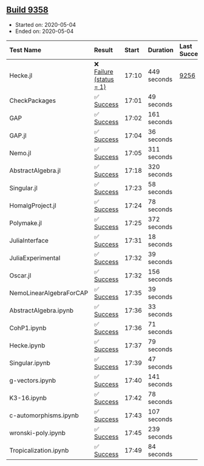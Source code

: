 ## [Build 9358](https://oscarci.mathematik.uni-kl.de/job/oscar/9358/)

* Started on: 2020-05-04
* Ended on: 2020-05-04

| Test Name    | Result | Start | Duration | Last Success | First Failure |
|:-------------|:-------|:------|:---------|:-------------|:--------------|
| Hecke.jl | ❌ [Failure (status = 1)](https://oscarci.mathematik.uni-kl.de/job/oscar/9358/artifact/logs/build-9358/Hecke.jl.log) | 17:10 | 449 seconds | [9256](https://oscarci.mathematik.uni-kl.de/job/oscar/9256/) | [9257](https://oscarci.mathematik.uni-kl.de/job/oscar/9257/) |
| CheckPackages | ✅ [Success](https://oscarci.mathematik.uni-kl.de/job/oscar/9358/artifact/logs/build-9358/CheckPackages.log) | 17:01 | 49 seconds |  |  |
| GAP | ✅ [Success](https://oscarci.mathematik.uni-kl.de/job/oscar/9358/artifact/logs/build-9358/GAP.log) | 17:02 | 161 seconds |  |  |
| GAP.jl | ✅ [Success](https://oscarci.mathematik.uni-kl.de/job/oscar/9358/artifact/logs/build-9358/GAP.jl.log) | 17:04 | 36 seconds |  |  |
| Nemo.jl | ✅ [Success](https://oscarci.mathematik.uni-kl.de/job/oscar/9358/artifact/logs/build-9358/Nemo.jl.log) | 17:05 | 311 seconds |  |  |
| AbstractAlgebra.jl | ✅ [Success](https://oscarci.mathematik.uni-kl.de/job/oscar/9358/artifact/logs/build-9358/AbstractAlgebra.jl.log) | 17:18 | 320 seconds |  |  |
| Singular.jl | ✅ [Success](https://oscarci.mathematik.uni-kl.de/job/oscar/9358/artifact/logs/build-9358/Singular.jl.log) | 17:23 | 58 seconds |  |  |
| HomalgProject.jl | ✅ [Success](https://oscarci.mathematik.uni-kl.de/job/oscar/9358/artifact/logs/build-9358/HomalgProject.jl.log) | 17:24 | 78 seconds |  |  |
| Polymake.jl | ✅ [Success](https://oscarci.mathematik.uni-kl.de/job/oscar/9358/artifact/logs/build-9358/Polymake.jl.log) | 17:25 | 372 seconds |  |  |
| JuliaInterface | ✅ [Success](https://oscarci.mathematik.uni-kl.de/job/oscar/9358/artifact/logs/build-9358/JuliaInterface.log) | 17:31 | 18 seconds |  |  |
| JuliaExperimental | ✅ [Success](https://oscarci.mathematik.uni-kl.de/job/oscar/9358/artifact/logs/build-9358/JuliaExperimental.log) | 17:32 | 39 seconds |  |  |
| Oscar.jl | ✅ [Success](https://oscarci.mathematik.uni-kl.de/job/oscar/9358/artifact/logs/build-9358/Oscar.jl.log) | 17:32 | 156 seconds |  |  |
| NemoLinearAlgebraForCAP | ✅ [Success](https://oscarci.mathematik.uni-kl.de/job/oscar/9358/artifact/logs/build-9358/NemoLinearAlgebraForCAP.log) | 17:35 | 39 seconds |  |  |
| AbstractAlgebra.ipynb | ✅ [Success](https://oscarci.mathematik.uni-kl.de/job/oscar/9358/artifact/logs/build-9358/AbstractAlgebra.ipynb.log) | 17:36 | 33 seconds |  |  |
| CohP1.ipynb | ✅ [Success](https://oscarci.mathematik.uni-kl.de/job/oscar/9358/artifact/logs/build-9358/CohP1.ipynb.log) | 17:36 | 71 seconds |  |  |
| Hecke.ipynb | ✅ [Success](https://oscarci.mathematik.uni-kl.de/job/oscar/9358/artifact/logs/build-9358/Hecke.ipynb.log) | 17:37 | 79 seconds |  |  |
| Singular.ipynb | ✅ [Success](https://oscarci.mathematik.uni-kl.de/job/oscar/9358/artifact/logs/build-9358/Singular.ipynb.log) | 17:39 | 47 seconds |  |  |
| g-vectors.ipynb | ✅ [Success](https://oscarci.mathematik.uni-kl.de/job/oscar/9358/artifact/logs/build-9358/g-vectors.ipynb.log) | 17:40 | 141 seconds |  |  |
| K3-16.ipynb | ✅ [Success](https://oscarci.mathematik.uni-kl.de/job/oscar/9358/artifact/logs/build-9358/K3-16.ipynb.log) | 17:42 | 78 seconds |  |  |
| c-automorphisms.ipynb | ✅ [Success](https://oscarci.mathematik.uni-kl.de/job/oscar/9358/artifact/logs/build-9358/c-automorphisms.ipynb.log) | 17:43 | 107 seconds |  |  |
| wronski-poly.ipynb | ✅ [Success](https://oscarci.mathematik.uni-kl.de/job/oscar/9358/artifact/logs/build-9358/wronski-poly.ipynb.log) | 17:45 | 239 seconds |  |  |
| Tropicalization.ipynb | ✅ [Success](https://oscarci.mathematik.uni-kl.de/job/oscar/9358/artifact/logs/build-9358/Tropicalization.ipynb.log) | 17:49 | 84 seconds |  |  |
